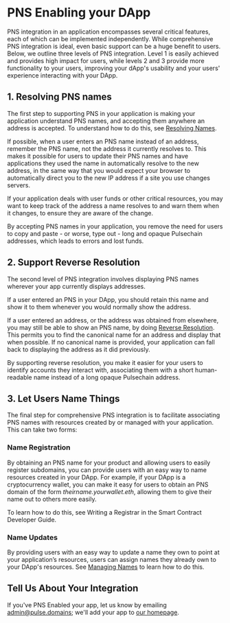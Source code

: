 # PNS Enabling your DApp

PNS integration in an application encompasses several critical features, each of which can be implemented independently. While comprehensive PNS integration is ideal, even basic support can be a huge benefit to users. Below, we outline three levels of PNS integration. Level 1 is easily achieved and provides high impact for users, while levels 2 and 3 provide more functionality to your users, improving your dApp's usability and your users' experience interacting with your DApp.

## 1. Resolving PNS names

The first step to supporting PNS in your application is making your application understand PNS names, and accepting them anywhere an address is accepted. To understand how to do this, see [Resolving Names](resolving-names.md).

If possible, when a user enters an PNS name instead of an address, remember the PNS name, not the address it currently resolves to. This makes it possible for users to update their PNS names and have applications they used the name in automatically resolve to the new address, in the same way that you would expect your browser to automatically direct you to the new IP address if a site you use changes servers.

If your application deals with user funds or other critical resources, you may want to keep track of the address a name resolves to and warn them when it changes, to ensure they are aware of the change.

By accepting PNS names in your application, you remove the need for users to copy and paste - or worse, type out - long and opaque Pulsechain addresses, which leads to errors and lost funds.

## 2. Support Reverse Resolution

The second level of PNS integration involves displaying PNS names wherever your app currently displays addresses.

If a user entered an PNS in your DApp, you should retain this name and show it to them whenever you would normally show the address.

If a user entered an address, or the address was obtained from elsewhere, you may still be able to show an PNS name, by doing [Reverse Resolution](resolving-names.md#reverse-resolution). This permits you to find the canonical name for an address and display that when possible. If no canonical name is provided, your application can fall back to displaying the address as it did previously.

By supporting reverse resolution, you make it easier for your users to identify accounts they interact with, associating them with a short human-readable name instead of a long opaque Pulsechain address.

## 3. Let Users Name Things

The final step for comprehensive PNS integration is to facilitate associating PNS names with resources created by or managed with your application. This can take two forms:

### Name Registration

By obtaining an PNS name for your product and allowing users to easily register subdomains, you can provide users with an easy way to name resources created in your DApp. For example, if your DApp is a cryptocurrency wallet, you can make it easy for users to obtain an PNS domain of the form _theirname.yourwallet.eth_, allowing them to give their name out to others more easily.

To learn how to do this, see Writing a Registrar in the Smart Contract Developer Guide.

### Name Updates

By providing users with an easy way to update a name they own to point at your application’s resources, users can assign names they already own to your DApp's resources. See [Managing Names](managing-names.md) to learn how to do this.

## Tell Us About Your Integration

If you've PNS Enabled your app, let us know by emailing [admin@pulse.domains](mailto:admin@pulse.domains); we'll add your app to [our homepage](https://pulse.domains).
